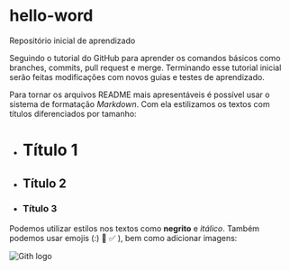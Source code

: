 # hello-word
Repositório inicial de aprendizado

Seguindo o tutorial do GitHub para aprender os comandos básicos como branches, commits, pull request e merge.
Terminando esse tutorial inicial serão feitas modificações com novos guias e testes de aprendizado.

Para tornar os arquivos README mais apresentáveis é possível usar o sistema de formatação *Markdown*. Com ela estilizamos os textos com títulos diferenciados por tamanho:

- # Título 1
- ## Título 2
- ### Título 3

Podemos utilizar estilos nos textos como **negrito** e *itálico*. Também podemos usar emojis (:)  :construction: :white_check_mark:  ), bem como adicionar imagens:

![Gith logo](https://logosmarcas.net/github-logo/)